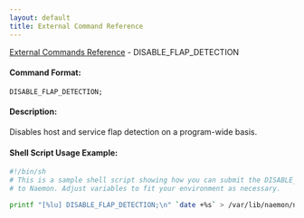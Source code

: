 ```yaml
---
layout: default
title: External Command Reference
---
```


<!--
************************************************
* AUTO GENERATED PAGE - USE ./update SCRIPT
************************************************
-->

<span class="glyphicon glyphicon-arrow-up"></span><a href="index.html"> External Commands Reference</a> - DISABLE_FLAP_DETECTION<br>

#### Command Format:

`DISABLE_FLAP_DETECTION;`

#### Description:

Disables host and service flap detection on a program-wide basis.

#### Shell Script Usage Example:

```sh
#!/bin/sh
# This is a sample shell script showing how you can submit the DISABLE_FLAP_DETECTION command
# to Naemon. Adjust variables to fit your environment as necessary.

printf "[%lu] DISABLE_FLAP_DETECTION;\n" `date +%s` > /var/lib/naemon/naemon.cmd
```
